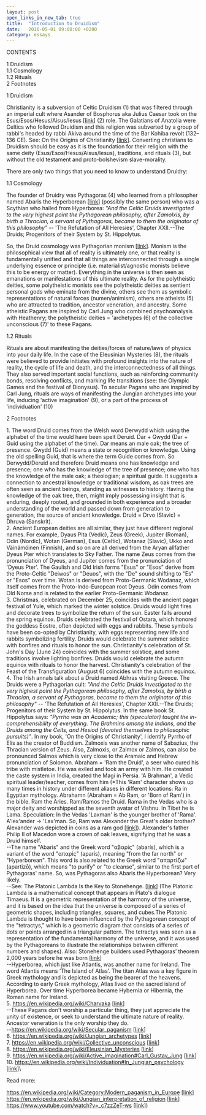 ```yaml
---
layout: post
open_links_in_new_tab: true
title:  "Introduction to Druidism"
date:   2016-05-01 09:00:00 +0200
category: essays
---
```


CONTENTS

1 Druidism\
1.1 Cosmology\
1.2 Rituals\
2 Footnotes

1 Druidism

Christianity is a subversion of Celtic Druidism (1) that was filtered through an imperial cult where Asander of Bosphorus aka Julius Caesar took on the Esus/Esos/Hesus/Aisus/Iesus \[[link](https://en.wikipedia.org/wiki/Esus)\] (2) role. The Galatians of Anatolia were Celtics who followed Druidism and this religion was subverted by a group of rabbi's headed by rabbi Akiva around the time of the Bar Kohiba revolt (132–136 CE). See: On the Origins of Christianity \[[link](https://christcuck.org/on-the-origins-of-christianity)\]. Converting christians to Druidism should be easy as it is the foundation for their religion with the same deity (Esus/Esos/Hesus/Aisus/Iesus), traditions, and rituals (3), but without the old testament and proto-bolshevism slave-morality.

There are only two things that you need to know to understand Druidry:

1.1 Cosmology

The founder of Druidry was Pythagoras (4) who learned from a philosopher named Abaris the Hyperborean \[[link](https://en.wikipedia.org/wiki/Abaris_the_Hyperborean)\] (possibly the same person) who was a Scythian who hailed from Hyperborea: _"And the Celtic Druids investigated to the very highest point the Pythagorean philosophy, after Zamolxis, by birth a Thracian, a servant of Pythagoras, became to them the originator of this philosophy"_ -- 'The Refutation of All Heresies', Chapter XXII.--The Druids; Progenitors of their System by St. Hippolytus. 

So, the Druid cosmology was Pythagorian monism \[[link](https://en.wikipedia.org/wiki/Monism)\]. Monism is the philosophical view that all of reality is ultimately one, or that reality is fundamentally unified and that all things are interconnected through a single underlying essence or principle (i.e. materialist/agnostic monists believe this to be energy or matter). Everything in the universe is then seen as emanations or manifestations of this ultimate reality. As for the polytheistic deities, some polytheistic monists see the polytheistic deities as sentient personal gods who eminate from the divine, others see them as symbolic representations of natural forces (numen/animism), others are atheists (5) who are attracted to tradition, ancestor veneration, and ancestry. Some atheistic Pagans are inspired by Carl Jung who combined psychoanalysis with Heathenry; the polytheistic deities = 'archetypes (6) of the collective unconscious (7)' to these Pagans.

1.2 Rituals

Rituals are about manifesting the deities/forces of nature/laws of physics into your daily life. In the case of the Eleusinian Mysteries (8), the rituals were believed to provide initiates with profound insights into the nature of reality, the cycle of life and death, and the interconnectedness of all things. They also served important social functions, such as reinforcing community bonds, resolving conflicts, and marking life transitions (see: the Olympic Games and the festival of Dionysus). To secular Pagans who are inspired by Carl Jung, rituals are ways of manifesting the Jungian archetypes into your life, inducing 'active imagination' (9), or a part of the process of 'individuation' (10)

2 Footnotes

1\. The word Druid comes from the Welsh word Derwydd which using the alphabet of the time would have been spelt Deruid. Dar + Gwydd (Dar + Guid using the alphabet of the time). Dar means an male oak; the tree of presence. Gwydd (Guid) means a state or recognition or knowledge. Using the old spelling Guid, that is where the term Guide comes from. So Derwydd/Deruid and therefore Druid means one has knowledge and presence; one who has the knowledge of the tree of presence; one who has the knowledge of the male oak; a theologian; a spiritual guide. It suggests a connection to ancestral knowledge or traditional wisdom, as oak trees are often seen as ancient beings, standing as witnesses to history. Having the knowledge of the oak tree, then, might imply possessing insight that is enduring, deeply rooted, and grounded in both experience and a broader understanding of the world and passed down from generation to generation, the source of ancient knowledge.
Druid = Drvo (Slavic) = Dhruva (Sanskrit).\
2\. Ancient European deities are all similar, they just have different regional names. For example, Dyaus Pita (Vedic), Zeus (Greek), Jupiter (Roman), Odin (Nordic), Wotan (German), Esus (Celtic), Wotanaz (Slavic), Ukko and Väinämöinen (Finnish), and so on are all derived from the Aryan allfather Dyeus Pter which translates to Sky Father. The name Zeus comes from the pronunciation of Dyeus, and Jupiter comes from the pronunciation of 'Dyeus Pter'. The Gaulish and Old Irish forms "Esus" or "Esos" derive from the Proto-Celtic "Deiwos" or "Deuos", with the "De" sound shifting to "Es" or "Esos" over time. Wotan is derived from Proto-Germanic Wodanaz, which itself comes from the Proto-Indo-European root Dyeus. Odin comes from Old Norse and is related to the earlier Proto-Germanic Wodanaz.\
3\. Christmas, celebrated on December 25, coincides with the ancient pagan festival of Yule, which marked the winter solstice. Druids would light fires and decorate trees to symbolize the return of the sun. Easter falls around the spring equinox. Druids celebrated the festival of Ostara, which honored the goddess Eostre, often depicted with eggs and rabbits. These symbols have been co-opted by Christianity, with eggs representing new life and rabbits symbolizing fertility. Druids would celebrate the summer solstice with bonfires and rituals to honor the sun. Christianity's celebration of St. John's Day (June 24) coincides with the summer solstice, and some traditions involve lighting bonfires. Druids would celebrate the autumn equinox with rituals to honor the harvest. Christianity's celebration of the Feast of the Transfiguration (August 6) coincides with the autumn equinox.\
4\. The Irish annals talk about a Druid named Abhras visiting Greece. The Druids were a Pythagorian cult: _"And the Celtic Druids investigated to the very highest point the Pythagorean philosophy, after Zamolxis, by birth a Thracian, a servant of Pythagoras, became to them the originator of this philosophy"_ -- 'The Refutation of All Heresies', Chapter XXII.--The Druids; Progenitors of their System by St. Hippolytus. In the same book St. Hippolytus says: _"Pyrrho was an Academic; this (speculator) taught the in-comprehensibility of everything. The Brahmins among the Indians, and the Druids among the Celts, and Hesiod (devoted themselves to philosophic pursuits)"_. In my book, 'On the Origins of Christianity', I identify Pyrrho of Elis as the creator of Buddism. Zalmoxis was another name of Sabazius, the Thracian version of Zeus. Also, Zalmoxis, or Zalmox or Zalmos, can also be pronounced Salmos which is very close to the Aramaic and Hebrew pronunciation of Solomon. Abraham = 'Ram the Druid', a seer who cured his tribe with mistletoe. He was exiled and took an army with him. He created the caste system in India, created the Magi in Persia. 'A Brahman', a Vedic spiritual leader/teacher, comes from him (*This 'Ram' character shows up many times in history under different aliases in different locations: Ra in Egyptian mythology. Abrahamn (Abraham = Ab Ram, or 'Born of Ram') in the bible. Ram the Aries. Ram/Ramos the Druid. Rama in the Vedas who is a major deity and worshipped as the seventh avatar of Vishnu. In Tibet he is Lama. Speculation: In the Vedas 'Laxman' is the younger brother of 'Rama'. A'lex'ander -> 'Lax'man. So, Ram was Alexander the Great's older brother? Alexander was depicted in coins as a ram god \[[link](https://en.wikipedia.org/wiki/Horns_of_Alexander)\]). Alexander's father Philip II of Macedon wore a crown of oak leaves, signifying that he was a Druid himself.\
--The name "Abaris" and the Greek word "αβαρίς" (abarís), which is a variant of the word "απαρίς" (aparís), meaning "from the far north" or "Hyperborean". This word is also related to the Greek word "απαρτίζω" (apartizō), which means "to purify" or "to cleanse", similar to the first part of Pythagoras' name. So, was Pythagoras also Abaris the Hyperborean? Very likely.\
--See: The Platonic Lambda Is the Key to Stonehenge. \[[link](https://antiquitasviva.com/wp-content/uploads/2021/06/29.1.23.-kurent-t.-the-platonic-lambda-is-the-key-to-the-stonehenge-composition.pdf)\] (The Platonic Lambda is a mathematical concept that appears in Plato's dialogue Timaeus. It is a geometric representation of the harmony of the universe, and it is based on the idea that the universe is composed of a series of geometric shapes, including triangles, squares, and cubes.The Platonic Lambda is thought to have been influenced by the Pythagorean concept of the "tetractys," which is a geometric diagram that consists of a series of dots or points arranged in a triangular pattern. The tetractys was seen as a representation of the fundamental harmony of the universe, and it was used by the Pythagoreans to illustrate the relationships between different numbers and shapes). Also: 
Stonehenge builders used Pythagoras’ theorem 2,000 years before he was born \[[link](https://www.sciencealert.com/pythagoras-triangle-used-construction-stonehenge)\]\
--Hyperborea, which just like Atlantis, was another name for Ireland. The word Atlantis means ‘The Island of Atlas’. The titan Atlas was a key figure in Greek mythology and is depicted as being the  bearer of the heavens. According to early Greek mythology, Atlas lived  on the sacred island of Hyperborea. Over time Hyperborea became Hybernia or Hibernia, the Roman name for Ireland.\
5\. https://en.wikipedia.org/wiki/Charvaka \[[link](https://en.wikipedia.org/wiki/Charvaka)\]\
--These Pagans don't worship a particular thing, they just appreciate the unity of existence, or seek to understand the ultimate nature of reality. Ancestor veneration is the only worship they do.\
--https://en.wikipedia.org/wiki/Secular_paganism \[[link](https://en.wikipedia.org/wiki/Secular_paganism)\]\
6\. https://en.wikipedia.org/wiki/Jungian_archetypes \[[link](https://en.wikipedia.org/wiki/Jungian_archetypes)\]  \
7\. https://en.wikipedia.org/wiki/Collective_unconscious \[[link](https://en.wikipedia.org/wiki/Collective_unconscious)\]\
8\. https://en.wikipedia.org/wiki/Eleusinian_Mysteries \[[link](https://en.wikipedia.org/wiki/Eleusinian_Mysteries)\]\
9\. https://en.wikipedia.org/wiki/Active_imagination#Carl_Gustav_Jung \[[link](https://en.wikipedia.org/wiki/Active_imagination#Carl_Gustav_Jung)\]  
10\. https://en.wikipedia.org/wiki/Individuation#In_Jungian_psychology \[[link](https://en.wikipedia.org/wiki/Individuation#In_Jungian_psychology)\]\

  
Read more:  
  
https://en.wikipedia.org/wiki/Category:Modern_paganism_in_Europe \[[link](https://en.wikipedia.org/wiki/Category:Modern_paganism_in_Europe)\]  
https://en.wikipedia.org/wiki/Jungian_interpretation_of_religion \[[link](https://en.wikipedia.org/wiki/Jungian_interpretation_of_religion
)\]  
https://www.youtube.com/watch?v=_c7zzZeT-ws \[[link](https://www.youtube.com/watch?v=_c7zzZeT-ws)\])
